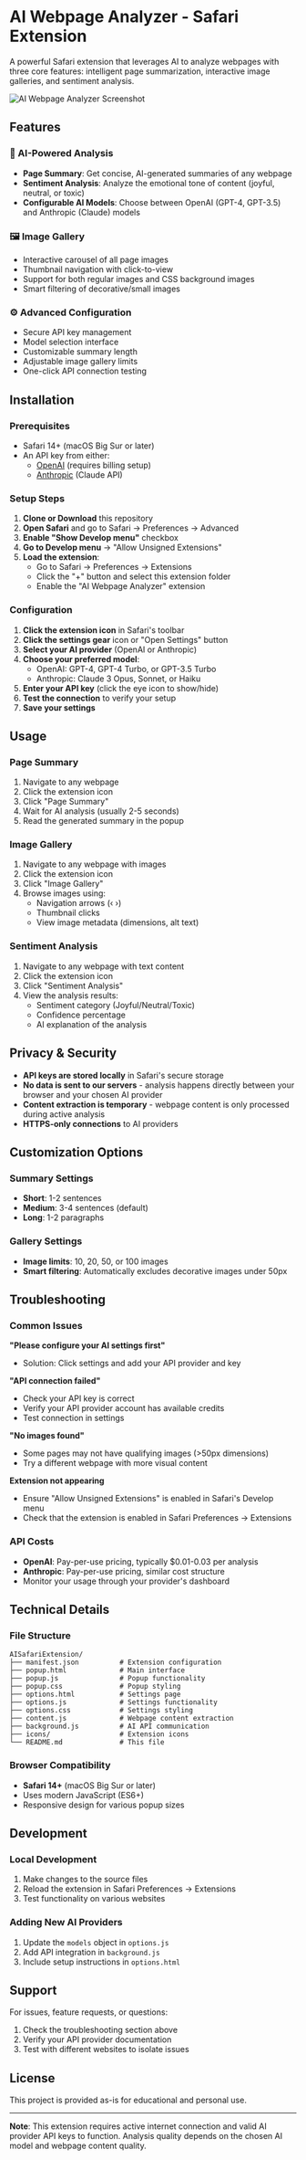 # AI Webpage Analyzer - Safari Extension

A powerful Safari extension that leverages AI to analyze webpages with three core features: intelligent page summarization, interactive image galleries, and sentiment analysis.

![AI Webpage Analyzer Screenshot](screenshot.png)

## Features

### 🤖 AI-Powered Analysis
- **Page Summary**: Get concise, AI-generated summaries of any webpage
- **Sentiment Analysis**: Analyze the emotional tone of content (joyful, neutral, or toxic)
- **Configurable AI Models**: Choose between OpenAI (GPT-4, GPT-3.5) and Anthropic (Claude) models

### 🖼️ Image Gallery
- Interactive carousel of all page images
- Thumbnail navigation with click-to-view
- Support for both regular images and CSS background images
- Smart filtering of decorative/small images

### ⚙️ Advanced Configuration
- Secure API key management
- Model selection interface
- Customizable summary length
- Adjustable image gallery limits
- One-click API connection testing

## Installation

### Prerequisites
- Safari 14+ (macOS Big Sur or later)
- An API key from either:
  - [OpenAI](https://platform.openai.com/api-keys) (requires billing setup)
  - [Anthropic](https://console.anthropic.com/) (Claude API)

### Setup Steps

1. **Clone or Download** this repository
2. **Open Safari** and go to Safari → Preferences → Advanced
3. **Enable "Show Develop menu"** checkbox
4. **Go to Develop menu** → "Allow Unsigned Extensions"
5. **Load the extension**:
   - Go to Safari → Preferences → Extensions
   - Click the "+" button and select this extension folder
   - Enable the "AI Webpage Analyzer" extension

### Configuration

1. **Click the extension icon** in Safari's toolbar
2. **Click the settings gear** icon or "Open Settings" button
3. **Select your AI provider** (OpenAI or Anthropic)
4. **Choose your preferred model**:
   - OpenAI: GPT-4, GPT-4 Turbo, or GPT-3.5 Turbo
   - Anthropic: Claude 3 Opus, Sonnet, or Haiku
5. **Enter your API key** (click the eye icon to show/hide)
6. **Test the connection** to verify your setup
7. **Save your settings**

## Usage

### Page Summary
1. Navigate to any webpage
2. Click the extension icon
3. Click "Page Summary"
4. Wait for AI analysis (usually 2-5 seconds)
5. Read the generated summary in the popup

### Image Gallery
1. Navigate to any webpage with images
2. Click the extension icon
3. Click "Image Gallery"
4. Browse images using:
   - Navigation arrows (‹ ›)
   - Thumbnail clicks
   - View image metadata (dimensions, alt text)

### Sentiment Analysis
1. Navigate to any webpage with text content
2. Click the extension icon
3. Click "Sentiment Analysis"
4. View the analysis results:
   - Sentiment category (Joyful/Neutral/Toxic)
   - Confidence percentage
   - AI explanation of the analysis

## Privacy & Security

- **API keys are stored locally** in Safari's secure storage
- **No data is sent to our servers** - analysis happens directly between your browser and your chosen AI provider
- **Content extraction is temporary** - webpage content is only processed during active analysis
- **HTTPS-only connections** to AI providers

## Customization Options

### Summary Settings
- **Short**: 1-2 sentences
- **Medium**: 3-4 sentences (default)
- **Long**: 1-2 paragraphs

### Gallery Settings
- **Image limits**: 10, 20, 50, or 100 images
- **Smart filtering**: Automatically excludes decorative images under 50px

## Troubleshooting

### Common Issues

**"Please configure your AI settings first"**
- Solution: Click settings and add your API provider and key

**"API connection failed"**
- Check your API key is correct
- Verify your API provider account has available credits
- Test connection in settings

**"No images found"**
- Some pages may not have qualifying images (>50px dimensions)
- Try a different webpage with more visual content

**Extension not appearing**
- Ensure "Allow Unsigned Extensions" is enabled in Safari's Develop menu
- Check that the extension is enabled in Safari Preferences → Extensions

### API Costs
- **OpenAI**: Pay-per-use pricing, typically $0.01-0.03 per analysis
- **Anthropic**: Pay-per-use pricing, similar cost structure
- Monitor your usage through your provider's dashboard

## Technical Details

### File Structure
```
AISafariExtension/
├── manifest.json          # Extension configuration
├── popup.html             # Main interface
├── popup.js               # Popup functionality
├── popup.css              # Popup styling
├── options.html           # Settings page
├── options.js             # Settings functionality
├── options.css            # Settings styling
├── content.js             # Webpage content extraction
├── background.js          # AI API communication
├── icons/                 # Extension icons
└── README.md              # This file
```

### Browser Compatibility
- **Safari 14+** (macOS Big Sur or later)
- Uses modern JavaScript (ES6+)
- Responsive design for various popup sizes

## Development

### Local Development
1. Make changes to the source files
2. Reload the extension in Safari Preferences → Extensions
3. Test functionality on various websites

### Adding New AI Providers
1. Update the `models` object in `options.js`
2. Add API integration in `background.js`
3. Include setup instructions in `options.html`

## Support

For issues, feature requests, or questions:
1. Check the troubleshooting section above
2. Verify your API provider documentation
3. Test with different websites to isolate issues

## License

This project is provided as-is for educational and personal use.

---

**Note**: This extension requires active internet connection and valid AI provider API keys to function. Analysis quality depends on the chosen AI model and webpage content quality.